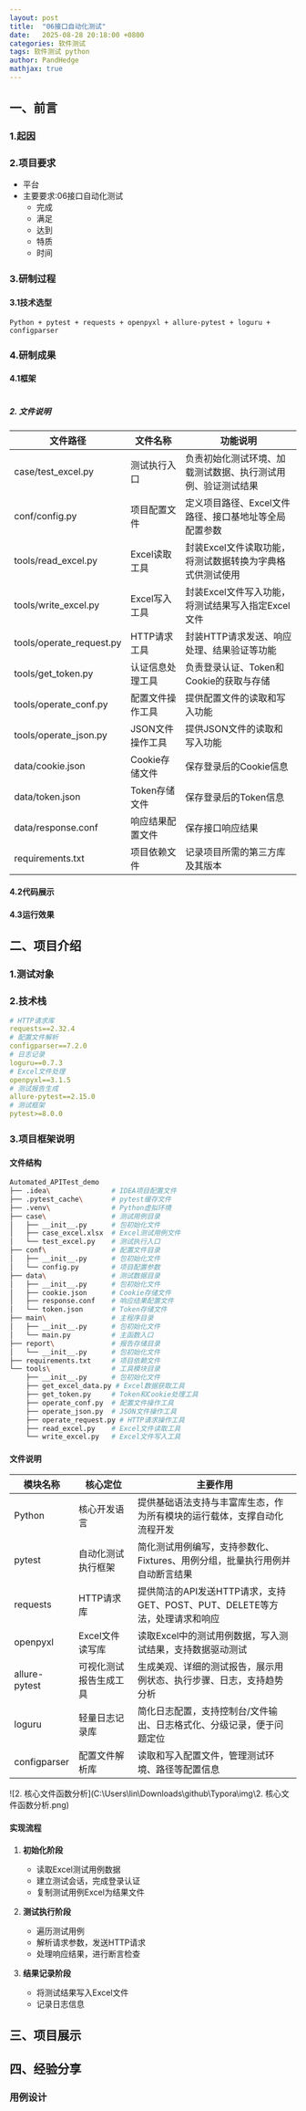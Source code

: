 ```yaml
---
layout: post
title:  "06接口自动化测试"
date:   2025-08-28 20:18:00 +0800
categories: 软件测试
tags: 软件测试 python  
author: PandHedge
mathjax: true
---
```

## 一、前言

### 1.起因

### 2.项目要求

- 平台
- 主要要求:06接口自动化测试
  - 完成
  - 满足
  - 达到
  - 特质
  - 时间

### 3.研制过程

#### 3.1技术选型

`Python + pytest + requests + openpyxl + allure-pytest + loguru + configparser`



### 4.研制成果

#### 4.1框架

```bash

```

##### 2. 文件说明

| 文件路径                 | 文件名称         | 功能说明                                                     |
| ------------------------ | ---------------- | ------------------------------------------------------------ |
| case/test_excel.py       | 测试执行入口     | 负责初始化测试环境、加载测试数据、执行测试用例、验证测试结果 |
| conf/config.py           | 项目配置文件     | 定义项目路径、Excel文件路径、接口基地址等全局配置参数        |
| tools/read_excel.py      | Excel读取工具    | 封装Excel文件读取功能，将测试数据转换为字典格式供测试使用    |
| tools/write_excel.py     | Excel写入工具    | 封装Excel文件写入功能，将测试结果写入指定Excel文件           |
| tools/operate_request.py | HTTP请求工具     | 封装HTTP请求发送、响应处理、结果验证等功能                   |
| tools/get_token.py       | 认证信息处理工具 | 负责登录认证、Token和Cookie的获取与存储                      |
| tools/operate_conf.py    | 配置文件操作工具 | 提供配置文件的读取和写入功能                                 |
| tools/operate_json.py    | JSON文件操作工具 | 提供JSON文件的读取和写入功能                                 |
| data/cookie.json         | Cookie存储文件   | 保存登录后的Cookie信息                                       |
| data/token.json          | Token存储文件    | 保存登录后的Token信息                                        |
| data/response.conf       | 响应结果配置文件 | 保存接口响应结果                                             |
| requirements.txt         | 项目依赖文件     | 记录项目所需的第三方库及其版本                               |

#### 4.2代码展示

#### 4.3运行效果

## 二、项目介绍

### 1.测试对象

### 2.技术栈

```yaml
# HTTP请求库
requests==2.32.4
# 配置文件解析
configparser==7.2.0
# 日志记录
loguru==0.7.3
# Excel文件处理
openpyxl==3.1.5
# 测试报告生成
allure-pytest==2.15.0
# 测试框架
pytest>=8.0.0
```

### 3.项目框架说明

#### 文件结构

```bash
Automated_APITest_demo
├── .idea\               # IDEA项目配置文件
├── .pytest_cache\       # pytest缓存文件
├── .venv\               # Python虚拟环境
├── case\                # 测试用例目录
│   ├── __init__.py      # 包初始化文件
│   ├── case_excel.xlsx  # Excel测试用例文件
│   └── test_excel.py    # 测试执行入口
├── conf\                # 配置文件目录
│   ├── __init__.py      # 包初始化文件
│   └── config.py        # 项目配置参数
├── data\                # 测试数据目录
│   ├── __init__.py      # 包初始化文件
│   ├── cookie.json      # Cookie存储文件
│   ├── response.conf    # 响应结果配置文件
│   └── token.json       # Token存储文件
├── main\                # 主程序目录
│   ├── __init__.py      # 包初始化文件
│   └── main.py          # 主函数入口
├── report\              # 报告存储目录
│   └── __init__.py      # 包初始化文件
├── requirements.txt     # 项目依赖文件
└── tools\               # 工具模块目录
    ├── __init__.py      # 包初始化文件
    ├── get_excel_data.py # Excel数据获取工具
    ├── get_token.py     # Token和Cookie处理工具
    ├── operate_conf.py  # 配置文件操作工具
    ├── operate_json.py  # JSON文件操作工具
    ├── operate_request.py # HTTP请求操作工具
    ├── read_excel.py    # Excel文件读取工具
    └── write_excel.py   # Excel文件写入工具
```

#### 文件说明

| 模块名称      | 核心定位               | 主要作用                                                     |
| ------------- | ---------------------- | ------------------------------------------------------------ |
| Python        | 核心开发语言           | 提供基础语法支持与丰富库生态，作为所有模块的运行载体，支撑自动化流程开发 |
| pytest        | 自动化测试执行框架     | 简化测试用例编写，支持参数化、Fixtures、用例分组，批量执行用例并自动断言结果 |
| requests      | HTTP请求库             | 提供简洁的API发送HTTP请求，支持GET、POST、PUT、DELETE等方法，处理请求和响应 |
| openpyxl      | Excel文件读写库        | 读取Excel中的测试用例数据，写入测试结果，支持数据驱动测试    |
| allure-pytest | 可视化测试报告生成工具 | 生成美观、详细的测试报告，展示用例状态、执行步骤、日志，支持趋势分析 |
| loguru        | 轻量日志记录库         | 简化日志配置，支持控制台/文件输出、日志格式化、分级记录，便于问题定位 |
| configparser  | 配置文件解析库         | 读取和写入配置文件，管理测试环境、路径等配置信息             |

![2. 核心文件函数分析](C:\Users\lin\Downloads\github\Typora\img\2. 核心文件函数分析.png)

#### 实现流程

1. **初始化阶段**
   - 读取Excel测试用例数据
   - 建立测试会话，完成登录认证
   - 复制测试用例Excel为结果文件

2. **测试执行阶段**
   - 遍历测试用例
   - 解析请求参数，发送HTTP请求
   - 处理响应结果，进行断言检查

3. **结果记录阶段**
   - 将测试结果写入Excel文件
   - 记录日志信息

## 三、项目展示





## 四、经验分享

### 用例设计